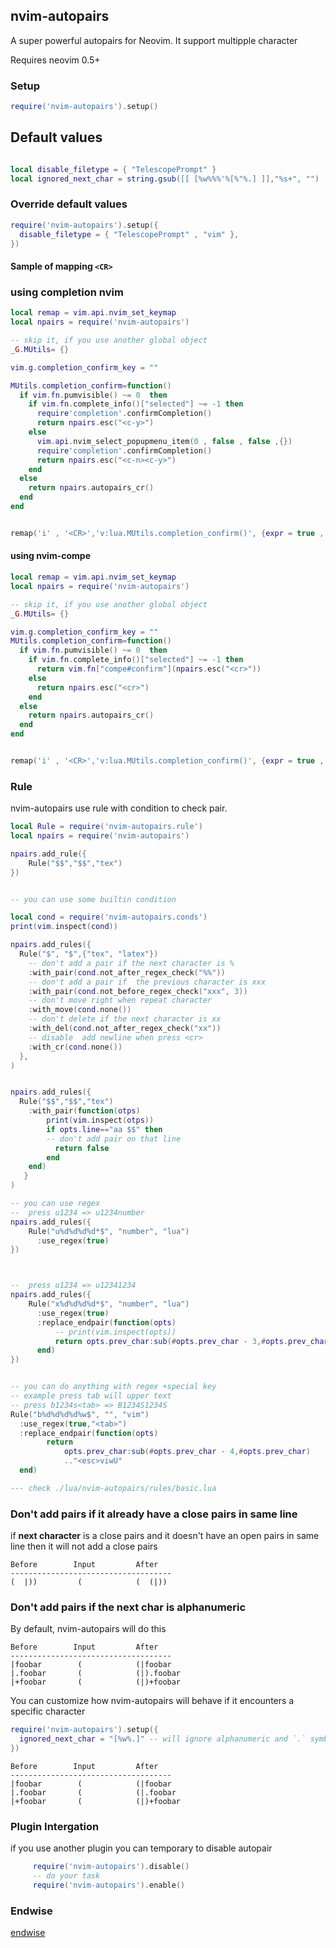 ##  nvim-autopairs

A super powerful autopairs for Neovim.
It support multipple character

Requires neovim 0.5+

### Setup
``` lua
require('nvim-autopairs').setup()

```

## Default values

``` lua

local disable_filetype = { "TelescopePrompt" }
local ignored_next_char = string.gsub([[ [%w%%%'%[%"%.] ]],"%s+", "")

```

### Override default values

``` lua
require('nvim-autopairs').setup({
  disable_filetype = { "TelescopePrompt" , "vim" },
})
```


#### Sample of mapping `<CR>`

### using completion nvim
``` lua
local remap = vim.api.nvim_set_keymap
local npairs = require('nvim-autopairs')

-- skip it, if you use another global object
_G.MUtils= {}

vim.g.completion_confirm_key = ""

MUtils.completion_confirm=function()
  if vim.fn.pumvisible() ~= 0  then
    if vim.fn.complete_info()["selected"] ~= -1 then
      require'completion'.confirmCompletion()
      return npairs.esc("<c-y>")
    else
      vim.api.nvim_select_popupmenu_item(0 , false , false ,{})
      require'completion'.confirmCompletion()
      return npairs.esc("<c-n><c-y>")
    end
  else
    return npairs.autopairs_cr()
  end
end


remap('i' , '<CR>','v:lua.MUtils.completion_confirm()', {expr = true , noremap = true})
```
#### using nvim-compe

``` lua
local remap = vim.api.nvim_set_keymap
local npairs = require('nvim-autopairs')

-- skip it, if you use another global object
_G.MUtils= {}

vim.g.completion_confirm_key = ""
MUtils.completion_confirm=function()
  if vim.fn.pumvisible() ~= 0  then
    if vim.fn.complete_info()["selected"] ~= -1 then
      return vim.fn["compe#confirm"](npairs.esc("<cr>"))
    else
      return npairs.esc("<cr>")
    end
  else
    return npairs.autopairs_cr()
  end
end


remap('i' , '<CR>','v:lua.MUtils.completion_confirm()', {expr = true , noremap = true})

```

### Rule

nvim-autopairs use rule with condition to check pair.

``` lua
local Rule = require('nvim-autopairs.rule')
local npairs = require('nvim-autopairs')

npairs.add_rule({
    Rule("$$","$$","tex")
})


-- you can use some builtin condition

local cond = require('nvim-autopairs.conds')
print(vim.inspect(cond))

npairs.add_rules({
  Rule("$", "$",{"tex", "latex"})
    -- don't add a pair if the next character is %
    :with_pair(cond.not_after_regex_check("%%"))
    -- don't add a pair if  the previous character is xxx
    :with_pair(cond.not_before_regex_check("xxx", 3))
    -- don't move right when repeat character
    :with_move(cond.none())
    -- don't delete if the next character is xx
    :with_del(cond.not_after_regex_check("xx"))
    -- disable  add newline when press <cr>
    :with_cr(cond.none())
  },
)


npairs.add_rules({
  Rule("$$","$$","tex")
    :with_pair(function(otps)
        print(vim.inspect(otps))
        if opts.line=="aa $$" then
        -- don't add pair on that line
          return false
        end
    end)
   }
)

-- you can use regex
--  press u1234 => u1234number
npairs.add_rules({
    Rule("u%d%d%d%d*$", "number", "lua")
      :use_regex(true)
})



--  press u1234 => u12341234
npairs.add_rules({
    Rule("x%d%d%d%d*$", "number", "lua")
      :use_regex(true)
      :replace_endpair(function(opts)
          -- print(vim.inspect(opts))
          return opts.prev_char:sub(#opts.prev_char - 3,#opts.prev_char)
      end)
})


-- you can do anything with regex +special key
-- example press tab will upper text
-- press b1234s<tab> => B1234S1234S
Rule("b%d%d%d%d%w$", "", "vim")
  :use_regex(true,"<tab>")
  :replace_endpair(function(opts)
        return
            opts.prev_char:sub(#opts.prev_char - 4,#opts.prev_char)
            .."<esc>viwU"
  end)

--- check ./lua/nvim-autopairs/rules/basic.lua

```

### Don't add pairs if it already have a close pairs in same line

if **next character** is a close pairs and it doesn't have an open pairs in same line then it will not add a close pairs

``` text
Before        Input         After
------------------------------------
(  |))         (            (  (|))

```


### Don't add pairs if the next char is alphanumeric

By default, nvim-autopairs will do this
``` text
Before        Input         After
------------------------------------
|foobar        (            (|foobar
|.foobar       (            (|).foobar
|+foobar       (            (|)+foobar
```

You can customize how nvim-autopairs will behave if it encounters a specific
character
``` lua
require('nvim-autopairs').setup({
  ignored_next_char = "[%w%.]" -- will ignore alphanumeric and `.` symbol
})
```

``` text
Before        Input         After
------------------------------------
|foobar        (            (|foobar
|.foobar       (            (|.foobar
|+foobar       (            (|)+foobar
```

### Plugin Intergation
if you use another plugin you can temporary to disable autopair
``` lua
     require('nvim-autopairs').disable()
     -- do your task
     require('nvim-autopairs').enable()
```
### Endwise

[endwise](./doc/endwise.md)

